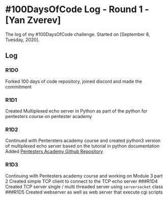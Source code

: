 # #100DaysOfCode Log - Round 1 - [Yan Zverev]

The log of my #100DaysOfCode challenge. Started on [September 8, Tuesday, 2020].

## Log

### R1D0 
Forked 100 days of code repository, joined discord and made the commitment
### R1D1
Created Multiplexed echo server in Python as part of the python for pentesters course on pentester academy
### R1D2
Continued with Pentersters academy course and created python3 version of multiplexed echo server based on the 
tutorial in python documentation
Added [Pentesters Academy Github Repository](https://github.com/yanz67/python-pentesters)  

### R1D3
Continuing with Pentesters academy course and working on Module 3 part 2
Created simple TCP client to connect to the TCP echo server
###R1D4
Created TCP server single / multi threaded server using `serversocket` class
###R1D5
Created webserver as well as web server that execute cgi scripts

